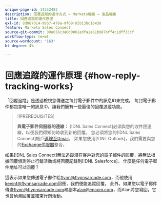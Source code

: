 ```yaml
---
unique-page-id: 14352482
description: 回覆追蹤的運作方式 — Marketo檔案 — 產品檔案
title: 回應追蹤的運作原理
exl-id: 8d087014-99b7-47ba-9f08-95b13bc16438
feature: Marketo Sales Connect
source-git-commit: 09a656c3a0d0002edfa1a61b987bff4c1dff33cf
workflow-type: tm+mt
source-wordcount: '163'
ht-degree: 4%

---
```


# 回應追蹤的運作原理 {#how-reply-tracking-works}

「回覆追蹤」是透過檢視您傳送之每封電子郵件中的訊息ID來完成。 每封電子郵件都包含唯一的訊息ID，讓我們擁有一些最佳的回覆追蹤功能。

>[!PREREQUISITES]
>
>**與電子郵件伺服器的連線：** [!DNL Sales Connect]必須與您的收件匣連線，以便我們得知何時收到新的回覆。 您必須將您的[!DNL Sales Connect]帳戶[連線至Gmail](/help/marketo/product-docs/marketo-sales-connect/email-plugins/gmail/email-connection-for-gmail-users.md)。 如果您使用[!DNL Outlook]，我們需要與您的[Exchange伺服器](https://toutapp.com/next#settings/exchange_settings)整合。

如果[!DNL Sales Connect]無法追蹤潛在客戶對您的電子郵件的回覆，將無法根據回覆偵測停止行銷活動或將回覆記錄到[!DNL Salesforce]。  什麼是任何電子郵件地址可以回覆？

這表示如果您傳送電子郵件給<flynn@flynnsarcade.com>，而他使用<kevinf@flynnsarcade.com>回應，我們便能追蹤回覆。 此外，如果您以電子郵件傳送<flynn@flynnsarcade.com>和副本<alan@encom.com>，而Alan將您寫回，它也會偵測回覆並結束行銷活動。
